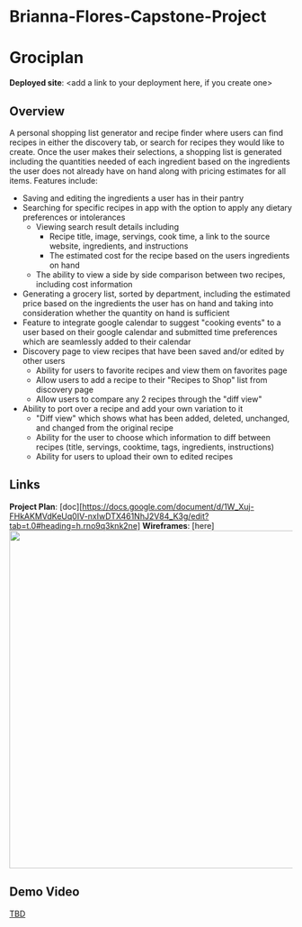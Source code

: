 # Brianna-Flores-Capstone-Project

# Grociplan

**Deployed site**: <add a link to your deployment here, if you create one>

## Overview

A personal shopping list generator and recipe finder where users can find recipes in either the discovery tab, or search for recipes they would like to create. Once the user makes their selections, a shopping list is generated including the quantities needed of each ingredient based on the ingredients the user does not already have on hand along with pricing estimates for all items.
Features include:
- Saving and editing the ingredients a user has in their pantry
- Searching for specific recipes in app with the option to apply any dietary preferences or intolerances
    - Viewing search result details including
        - Recipe title, image, servings, cook time, a link to the source website, ingredients, and instructions
        - The estimated cost for the recipe based on the users ingredients on hand
    - The ability to view a side by side comparison between two recipes, including cost information
- Generating a grocery list, sorted by department, including the estimated price based on the ingredients the user has on hand and taking into consideration whether the quantity on hand is sufficient
- Feature to integrate google calendar to suggest "cooking events" to a user based on their google calendar and submitted time preferences which are seamlessly added to their calendar
- Discovery page to view recipes that have been saved and/or edited by other users
    - Ability for users to favorite recipes and view them on favorites page
    - Allow users to add a recipe to their "Recipes to Shop" list from discovery page
    - Allow users to compare any 2 recipes through the "diff view"
- Ability to port over a recipe and add your own variation to it
    - "Diff view" which shows what has been added, deleted, unchanged, and changed from the original recipe
    - Ability for the user to choose which information to diff between recipes (title, servings, cooktime, tags, ingredients, instructions)
    - Ability for users to upload their own to edited recipes

## Links

**Project Plan**: [doc][https://docs.google.com/document/d/1W_Xuj-FHkAKMVdKeUq0IV-nxIwDTX461NhJ2V84_K3g/edit?tab=t.0#heading=h.rno9q3knk2ne]
**Wireframes**: [here]<add a link to wire frames>
<img src="OR_INSERT_INLINE_YOUR_WIREFRAME_IMAGE_URL" width=600>

<add any other links here as you work on your project>

## Demo Video

[TBD](<insert link in Week 9!>)
